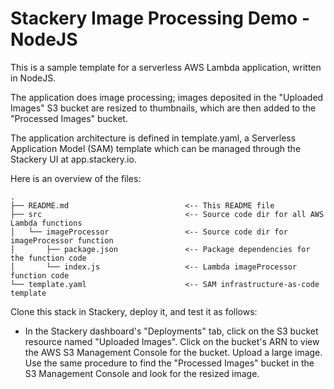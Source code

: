 # Stackery Image Processing Demo - NodeJS

This is a sample template for a serverless AWS Lambda application, written in NodeJS.

The application does image processing; images deposited in the "Uploaded Images"
S3 bucket are resized to thumbnails, which are then added to the "Processed Images"
bucket.

The application architecture is defined in template.yaml, a Serverless
Application Model (SAM) template which can be managed through the Stackery UI
at app.stackery.io.

Here is an overview of the files:

```text
.
├── README.md                          <-- This README file
├── src                                <-- Source code dir for all AWS Lambda functions
│   └── imageProcessor                 <-- Source code dir for imageProcessor function
│       ├── package.json               <-- Package dependencies for the function code
│       └── index.js                   <-- Lambda imageProcessor function code
└── template.yaml                      <-- SAM infrastructure-as-code template
```

Clone this stack in Stackery, deploy it, and test it as follows:

- In the Stackery dashboard's "Deployments" tab, click on the S3 bucket resource
named "Uploaded Images".  Click on the bucket's ARN to view the AWS S3 Management
Console for the bucket.  Upload a large image.  Use the same procedure to find the
"Processed Images" bucket in the S3 Management Console and look for the resized
image.
